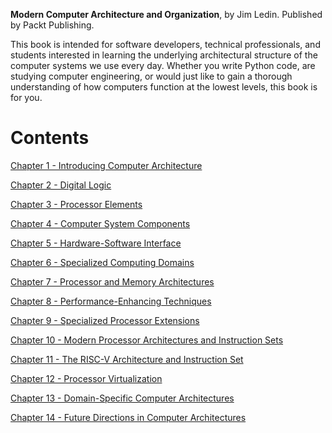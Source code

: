 __Modern Computer Architecture and Organization__, by Jim Ledin. Published by Packt Publishing.

This book is intended for software developers, technical professionals, and students interested in learning the underlying architectural structure of the computer systems we use every day. Whether you write Python code, are studying computer engineering, or would just like to gain a thorough understanding of how computers function at the lowest levels, this book is for you.

# Contents

[Chapter  1 - Introducing Computer Architecture](Chapter%20%201%20-%20Introducing%20Computer%20Architecture/README.md)

[Chapter  2 - Digital Logic](Chapter%20%202%20-%20Digital%20Logic/README.md)

[Chapter  3 - Processor Elements](Chapter%20%203%20-%20Processor%20Elements/README.md)

[Chapter  4 - Computer System Components](Chapter%20%204%20-%20Computer%20System%20Components/README.md)

[Chapter  5 - Hardware-Software Interface](Chapter%20%205%20-%20Hardware-Software%20Interface/README.md)

[Chapter  6 - Specialized Computing Domains](Chapter%20%206%20-%20Specialized%20Computing%20Domains/README.md)

[Chapter  7 - Processor and Memory Architectures](Chapter%20%207%20-%20Processor%20and%20Memory%20Architectures/README.md)

[Chapter  8 - Performance-Enhancing Techniques](Chapter%20%208%20-%20Performance-Enhancing%20Techniques/README.md)

[Chapter  9 - Specialized Processor Extensions](Chapter%20%209%20-%20Specialized%20Processor%20Extensions/README.md)

[Chapter 10 - Modern Processor Architectures and Instruction Sets](Chapter%2010%20-%20Modern%20Processor%20Architectures%20and%20Instruction%20Sets/README.md)

[Chapter 11 - The RISC-V Architecture and Instruction Set](Chapter%2011%20-%20The%20RISC-V%20Architecture%20and%20Instruction%20Set/README.md)

[Chapter 12 - Processor Virtualization](Chapter%2012%20-%20Processor%20Virtualization/README.md)

[Chapter 13 - Domain-Specific Computer Architectures](Chapter%2013%20-%20Domain-Specific%20Computer%20Architectures/README.md)

[Chapter 14 - Future Directions in Computer Architectures](Chapter%2014%20-%20Future%20Directions%20in%20Computer%20Architectures/README.md)
